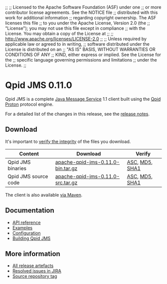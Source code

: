 ;;
;; Licensed to the Apache Software Foundation (ASF) under one
;; or more contributor license agreements.  See the NOTICE file
;; distributed with this work for additional information
;; regarding copyright ownership.  The ASF licenses this file
;; to you under the Apache License, Version 2.0 (the
;; "License"); you may not use this file except in compliance
;; with the License.  You may obtain a copy of the License at
;; 
;;   http://www.apache.org/licenses/LICENSE-2.0
;; 
;; Unless required by applicable law or agreed to in writing,
;; software distributed under the License is distributed on an
;; "AS IS" BASIS, WITHOUT WARRANTIES OR CONDITIONS OF ANY
;; KIND, either express or implied.  See the License for the
;; specific language governing permissions and limitations
;; under the License.
;;

# Qpid JMS 0.11.0

Qpid JMS is a complete [Java Message Service][jms] 1.1 client built
using the [Qpid Proton]({{site_url}}/proton/index.html) protocol engine.

For a detailed list of the changes in this release, see the [release
notes](release-notes.html).

[jms]: http://en.wikipedia.org/wiki/Java_Message_Service

## Download

It's important to [verify the
integrity]({{site_url}}/download.html#verify-what-you-download) of the
files you download.

| Content | Download | Verify |
|---------|----------|--------|
| Qpid JMS binaries | [apache-qpid-jms-0.11.0-bin.tar.gz](http://archive.apache.org/dist/qpid/jms/0.11.0/apache-qpid-jms-0.11.0-bin.tar.gz) | [ASC](https://archive.apache.org/dist/qpid/jms/0.11.0/apache-qpid-jms-0.11.0-bin.tar.gz.asc), [MD5](https://archive.apache.org/dist/qpid/jms/0.11.0/apache-qpid-jms-0.11.0-bin.tar.gz.md5), [SHA1](https://archive.apache.org/dist/qpid/jms/0.11.0/apache-qpid-jms-0.11.0-bin.tar.gz.sha1) |
| Qpid JMS source code | [apache-qpid-jms-0.11.0-src.tar.gz](http://archive.apache.org/dist/qpid/jms/0.11.0/apache-qpid-jms-0.11.0-src.tar.gz) | [ASC](https://archive.apache.org/dist/qpid/jms/0.11.0/apache-qpid-jms-0.11.0-src.tar.gz.asc), [MD5](https://archive.apache.org/dist/qpid/jms/0.11.0/apache-qpid-jms-0.11.0-src.tar.gz.md5), [SHA1](https://archive.apache.org/dist/qpid/jms/0.11.0/apache-qpid-jms-0.11.0-src.tar.gz.sha1) |

The client is also available [via Maven]({{site_url}}/maven.html).

## Documentation


<div class="two-column" markdown="1">

 - [API reference](http://docs.oracle.com/javaee/1.4/api/javax/jms/package-summary.html)
 - [Examples](https://github.com/apache/qpid-jms/tree/0.11.0/qpid-jms-examples)
 - [Configuration](docs/index.html)
 - [Building Qpid JMS](building.html)

</div>


## More information

 - [All release artefacts](http://archive.apache.org/dist/qpid/jms/0.11.0)
 - [Resolved issues in JIRA](https://issues.apache.org/jira/issues/?jql=project+%3D+QPIDJMS+AND+fixVersion+%3D+%270.11.0%27+AND+resolution+%3D+%27fixed%27+ORDER+BY+priority+DESC)
 - [Source repository tag](https://gitbox.apache.org/repos/asf/qpid-jms.git/tree/refs/tags/0.11.0)

<script type="text/javascript">
  _deferredFunctions.push(function() {
      if ("0.11.0" === "{{current_jms_release}}") {
          _modifyCurrentReleaseLinks();
      }
  });
</script>